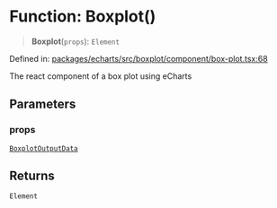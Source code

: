 # Function: Boxplot()

> **Boxplot**(`props`): `Element`

Defined in: [packages/echarts/src/boxplot/component/box-plot.tsx:68](https://github.com/GeoDaCenter/openassistant/blob/522ecb744b2b3ea1ecebec02c21c19736abe51ae/packages/echarts/src/boxplot/component/box-plot.tsx#L68)

The react component of a box plot using eCharts

## Parameters

### props

[`BoxplotOutputData`](../type-aliases/BoxplotOutputData.md)

## Returns

`Element`
